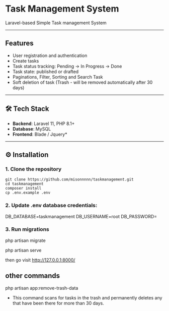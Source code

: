 # Task Management System
Laravel-based Simple Task management System

---
## Features

- User registration and authentication
- Create tasks
- Task status tracking: Pending → In Progress → Done
- Task state: published or drafted
- Paginations, Filter, Sorting and Search Task
- Soft deletion of task (Trash - will be removed automatically after 30 days)

---

## 🛠️ Tech Stack

- **Backend**: Laravel 11, PHP 8.1+
- **Database**: MySQL 
- **Frontend**: Blade / Jquery*
---

## ⚙️ Installation

### 1. Clone the repository

```
git clone https://github.com/misonnnnn/taskmanagement.git
cd taskmanagement
composer install
cp .env.example .env
```

### 2. Update .env database credentials:
DB_DATABASE=taskmanagement
DB_USERNAME=root
DB_PASSWORD=

### 3. Run migrations
php artisan migrate

php artisan serve

then go visit 
http://127.0.0.1:8000/


## other commands
php artisan app:remove-trash-data
- This command scans for tasks in the trash and permanently deletes any that have been there for more than 30 days.
